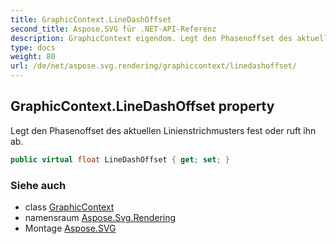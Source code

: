 ```yaml
---
title: GraphicContext.LineDashOffset
second_title: Aspose.SVG für .NET-API-Referenz
description: GraphicContext eigendom. Legt den Phasenoffset des aktuellen Linienstrichmusters fest oder ruft ihn ab.
type: docs
weight: 80
url: /de/net/aspose.svg.rendering/graphiccontext/linedashoffset/
---
```

## GraphicContext.LineDashOffset property

Legt den Phasenoffset des aktuellen Linienstrichmusters fest oder ruft ihn ab.

```csharp
public virtual float LineDashOffset { get; set; }
```

### Siehe auch

* class [GraphicContext](../)
* namensraum [Aspose.Svg.Rendering](../../graphiccontext/)
* Montage [Aspose.SVG](../../../)


